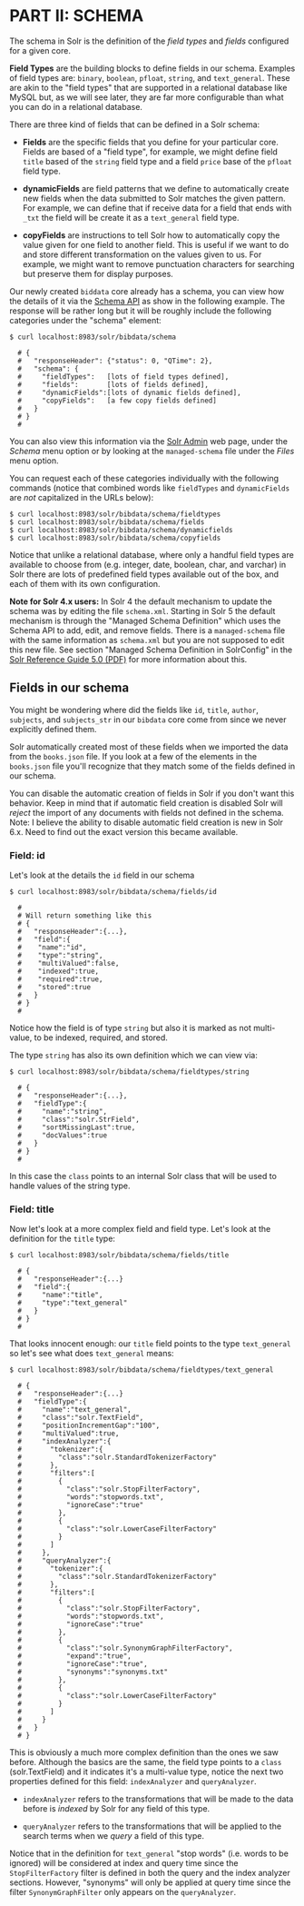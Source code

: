# PART II: SCHEMA

The schema in Solr is the definition of the *field types* and *fields* configured for a given core.

**Field Types** are the building blocks to define fields in our schema. Examples of field types are: `binary`, `boolean`, `pfloat`, `string`, and `text_general`. These are akin to the "field types" that are supported in a relational database like MySQL but, as we will see later, they are far more configurable than what you can do in a relational database.

There are three kind of fields that can be defined in a Solr schema:

* **Fields** are the specific fields that you define for your particular core. Fields are based of a "field type", for example, we might define field `title` based of the `string` field type and a field `price` base of the `pfloat` field type.

* **dynamicFields** are field patterns that we define to automatically create new fields when the data submitted to Solr matches the given pattern. For example, we can define that if receive data for a field that ends with `_txt` the field will be create it as a `text_general` field type.

* **copyFields** are instructions to tell Solr how to automatically copy the value given for one field to another field. This is useful if we want to do and store different transformation on the values given to us. For example, we might want to remove punctuation characters for searching but preserve them for display purposes.

Our newly created `biddata` core already has a schema, you can view how the details of it via the [Schema API](https://lucene.apache.org/solr/guide/7_1/schema-api.html) as show in the following example. The response will be rather long but it will be roughly include the following categories under the "schema" element:

```
$ curl localhost:8983/solr/bibdata/schema

  # {
  #   "responseHeader": {"status": 0, "QTime": 2},
  #   "schema": {
  #     "fieldTypes":   [lots of field types defined],
  #     "fields":       [lots of fields defined],
  #     "dynamicFields":[lots of dynamic fields defined],
  #     "copyFields":   [a few copy fields defined]
  #   }
  # }
  #
```

You can also view this information via the [Solr Admin](http://localhost:8983/solr/#/bibdata/schema) web page, under the *Schema* menu option or by looking at the `managed-schema` file under the *Files* menu option.

You can request each of these categories individually with the following commands (notice that combined words like `fieldTypes` and `dynamicFields` are *not* capitalized in the URLs below):

```
$ curl localhost:8983/solr/bibdata/schema/fieldtypes
$ curl localhost:8983/solr/bibdata/schema/fields
$ curl localhost:8983/solr/bibdata/schema/dynamicfields
$ curl localhost:8983/solr/bibdata/schema/copyfields
```

Notice that unlike a relational database, where only a handful field types are available to choose from (e.g. integer, date, boolean, char, and varchar) in Solr there are lots of predefined field types available out of the box, and each of them with its own configuration.

**Note for Solr 4.x users:** In Solr 4 the default mechanism to update the schema was by editing the file `schema.xml`. Starting in Solr 5 the default mechanism is through the "Managed Schema Definition" which uses the Schema API to add, edit, and remove fields. There is a `managed-schema` file with the same information as `schema.xml` but you are not supposed to edit this new file. See section "Managed Schema Definition in SolrConfig" in the [Solr Reference Guide 5.0 (PDF)](https://archive.apache.org/dist/lucene/solr/ref-guide/apache-solr-ref-guide-5.0.pdf) for more information about this.


## Fields in our schema

You might be wondering where did the fields like `id`, `title`, `author`, `subjects`, and `subjects_str` in our `bibdata` core come from since we never explicitly defined them.

Solr automatically created most of these fields when we imported the data from the `books.json` file. If you look at a few of the elements in the `books.json` file you'll recognize that they match some of the fields defined in our schema.

You can disable the automatic creation of fields in Solr if you don't want this behavior. Keep in mind that if automatic field creation is disabled Solr will *reject* the import of any documents with fields not defined in the schema. Note: I believe the ability to disable automatic field creation is new in Solr 6.x. Need to find out the exact version this became available.


### Field: id
Let's look at the details the `id` field in our schema

```
$ curl localhost:8983/solr/bibdata/schema/fields/id

  #
  # Will return something like this
  # {
  #   "responseHeader":{...},
  #   "field":{
  #    "name":"id",
  #    "type":"string",
  #    "multiValued":false,
  #    "indexed":true,
  #    "required":true,
  #    "stored":true
  #   }
  # }
  #
```

Notice how the field is of type `string` but also it is marked as not multi-value, to be indexed, required, and stored.

The type `string` has also its own definition which we can view via:

```
$ curl localhost:8983/solr/bibdata/schema/fieldtypes/string

  # {
  #   "responseHeader":{...},
  #   "fieldType":{
  #     "name":"string",
  #     "class":"solr.StrField",
  #     "sortMissingLast":true,
  #     "docValues":true
  #   }
  # }
  #
```

In this case the `class` points to an internal Solr class that will be used to handle values of the string type.


### Field: title

Now let's look at a more complex field and field type. Let's look at the definition for the `title` type:

```
$ curl localhost:8983/solr/bibdata/schema/fields/title

  # {
  #   "responseHeader":{...}
  #   "field":{
  #     "name":"title",
  #     "type":"text_general"
  #   }
  # }
  #
```

That looks innocent enough: our `title` field points to the type `text_general` so let's see what does `text_general` means:

```
$ curl localhost:8983/solr/bibdata/schema/fieldtypes/text_general

  # {
  #   "responseHeader":{...}
  #   "fieldType":{
  #     "name":"text_general",
  #     "class":"solr.TextField",
  #     "positionIncrementGap":"100",
  #     "multiValued":true,
  #     "indexAnalyzer":{
  #       "tokenizer":{
  #         "class":"solr.StandardTokenizerFactory"
  #       },
  #       "filters":[
  #         {
  #           "class":"solr.StopFilterFactory",
  #           "words":"stopwords.txt",
  #           "ignoreCase":"true"
  #         },
  #         {
  #           "class":"solr.LowerCaseFilterFactory"
  #         }
  #       ]
  #     },
  #     "queryAnalyzer":{
  #       "tokenizer":{
  #         "class":"solr.StandardTokenizerFactory"
  #       },
  #       "filters":[
  #         {
  #           "class":"solr.StopFilterFactory",
  #           "words":"stopwords.txt",
  #           "ignoreCase":"true"
  #         },
  #         {
  #           "class":"solr.SynonymGraphFilterFactory",
  #           "expand":"true",
  #           "ignoreCase":"true",
  #           "synonyms":"synonyms.txt"
  #         },
  #         {
  #           "class":"solr.LowerCaseFilterFactory"
  #         }
  #       ]
  #     }
  #   }
  # }
```

This is obviously a much more complex definition than the ones we saw before. Although the basics are the same, the field type points to a `class` (solr.TextField) and it indicates it's a multi-value type, notice the next two properties defined for this field: `indexAnalyzer` and `queryAnalyzer`.

* `indexAnalyzer` refers to the transformations that will be made to the data before is *indexed* by Solr for any field of this type.

* `queryAnalyzer` refers to the transformations that will be applied to the search terms when we *query* a field of this type.

Notice that in the definition for `text_general` "stop words" (i.e. words to be ignored) will be considered at index and query time since the `StopFilterFactory` filter is defined in both the query and the index analyzer sections. However, "synonyms" will only be applied at query time since the filter `SynonymGraphFilter` only appears on the `queryAnalyzer`.
